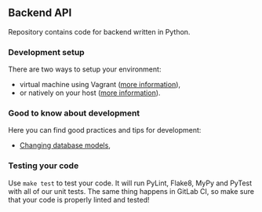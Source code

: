Backend API
-----------

Repository contains code for backend written in Python.

### Development setup

There are two ways to setup your environment:
 - virtual machine using Vagrant ([more information](docs/development_setup_vagrant.md)),
 - or natively on your host ([more information](docs/development_setup_native.md)).

### Good to know about development

Here you can find good practices and tips for development:
 - [Changing database models](docs/changing_database_models.md),

### Testing your code
Use `make test` to test your code. It will run PyLint, Flake8, MyPy and PyTest with all of our unit tests.
 The same thing happens in GitLab CI, so make sure that your code is properly linted and tested!
